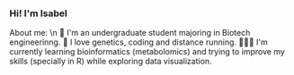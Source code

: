 ### Hi! I'm Isabel

About me:
\n 🧪 I'm an undergraduate student majoring in Biotech engineerinng. 
🧬 I love genetics, coding and distance running.
👩🏻‍💻 I'm currently learning bioinformatics (metabolomics) 
    and trying to improve my skills (specially in R) while exploring data visualization.



